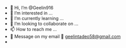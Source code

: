 - 👋 Hi, I’m @Geelin916
- 👀 I’m interested in ...
- 🌱 I’m currently learning ...
- 💞️ I’m looking to collaborate on ...
- 📫 How to reach me ...
- 💌 Message on my email 📨 geelintadeo58@gmail.com
- 

<!---
Geelin916/Geelin916 is a ✨ special ✨ repository because its `README.md` (this file) appears on your GitHub profile.
You can click the Preview link to take a look at your changes.
--->
